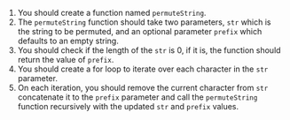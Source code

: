 1. You should create a function named `permuteString`.
1. The `permuteString` function should take two parameters, `str` which is the string to be permuted, and an optional parameter `prefix` which defaults to an empty string.
1. You should check if the length of the `str` is 0, if it is, the function should return the value of `prefix`.
1. You should create a for loop to iterate over each character in the `str` parameter.
1. On each iteration, you should remove the current character from `str` concatenate it to the `prefix` parameter and call the `permuteString` function recursively with the updated `str` and `prefix` values.
